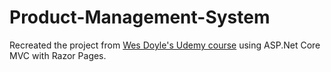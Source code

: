 # Product-Management-System
Recreated the project from [Wes Doyle's Udemy course](https://www.udemy.com/course/learn-full-stack-vue-net-core-postgres/) using ASP.Net Core MVC with Razor Pages.
